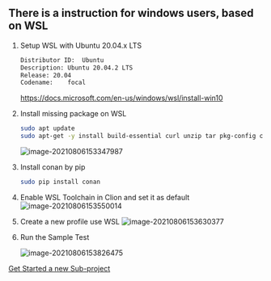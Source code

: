 ## There is a instruction for windows users, based on WSL

1. Setup WSL with Ubuntu 20.04.x LTS

   ```sh
   Distributor ID:	Ubuntu
   Description:	Ubuntu 20.04.2 LTS
   Release:	20.04
   Codename:	focal
   ```

   https://docs.microsoft.com/en-us/windows/wsl/install-win10
   

2. Install missing package on WSL

   ```sh
   sudo apt update
   sudo apt-get -y install build-essential curl unzip tar pkg-config cmake python3-pip gdb
   ```

   ![image-20210806153347987](https://minio.llycloud.com/image/uPic/image-202108063dmcEx.png)

3. Install conan by pip

   ```sh
   sudo pip install conan
   ```

4. Enable WSL Toolchain in Clion and set it as default
   ![image-20210806153550014](https://minio.llycloud.com/image/uPic/image-20210806hfddZp.png)

5. Create a new profile use WSL
   ![image-20210806153630377](https://minio.llycloud.com/image/uPic/image-20210806iMBdfg.png)

6. Run the Sample Test

   ![image-20210806153826475](https://minio.llycloud.com/image/uPic/image-20210806TtKKS0.png)



[Get Started a new Sub-project](/README.md/#get-stated-a-new-sub-project)

 
